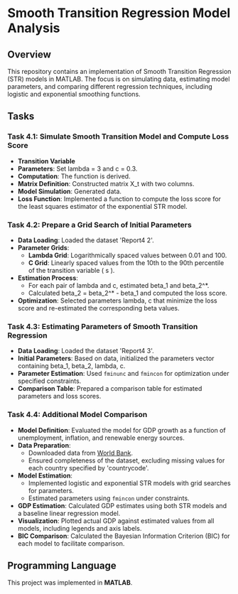 # Smooth Transition Regression Model Analysis

## Overview
This repository contains an implementation of Smooth Transition Regression (STR) models in MATLAB. The focus is on simulating data, estimating model parameters, and comparing different regression techniques, including logistic and exponential smoothing functions.

## Tasks

### Task 4.1: Simulate Smooth Transition Model and Compute Loss Score
- **Transition Variable**
- **Parameters**: Set lambda = 3 and c = 0.3.
- **Computation**: The function is derived.
- **Matrix Definition**: Constructed matrix X_t with two columns.
- **Model Simulation**: Generated data.
- **Loss Function**: Implemented a function to compute the loss score for the least squares estimator of the exponential STR model.

### Task 4.2: Prepare a Grid Search of Initial Parameters
- **Data Loading**: Loaded the dataset 'Report4 2'.
- **Parameter Grids**:
  - **Lambda Grid**: Logarithmically spaced values between 0.01 and 100.
  - **C Grid**: Linearly spaced values from the 10th to the 90th percentile of the transition variable \( s \).
- **Estimation Process**:
  - For each pair of lambda and c, estimated beta_1 and beta_2^*.
  - Calculated beta_2 = beta_2^* - beta_1 and computed the loss score.
- **Optimization**: Selected parameters lambda, c that minimize the loss score and re-estimated the corresponding beta values.

### Task 4.3: Estimating Parameters of Smooth Transition Regression
- **Data Loading**: Loaded the dataset 'Report4 3'.
- **Initial Parameters**: Based on data, initialized the parameters vector containing beta_1, beta_2, lambda, c.
- **Parameter Estimation**: Used `fminunc` and `fmincon` for optimization under specified constraints.
- **Comparison Table**: Prepared a comparison table for estimated parameters and loss scores.

### Task 4.4: Additional Model Comparison
- **Model Definition**: Evaluated the model for GDP growth as a function of unemployment, inflation, and renewable energy sources.
- **Data Preparation**: 
  - Downloaded data from [World Bank](https://data.worldbank.org).
  - Ensured completeness of the dataset, excluding missing values for each country specified by 'countrycode'.
- **Model Estimation**:
  - Implemented logistic and exponential STR models with grid searches for parameters.
  - Estimated parameters using `fmincon` under constraints.
- **GDP Estimation**: Calculated GDP estimates using both STR models and a baseline linear regression model.
- **Visualization**: Plotted actual GDP against estimated values from all models, including legends and axis labels.
- **BIC Comparison**: Calculated the Bayesian Information Criterion (BIC) for each model to facilitate comparison.

## Programming Language
This project was implemented in **MATLAB**.
